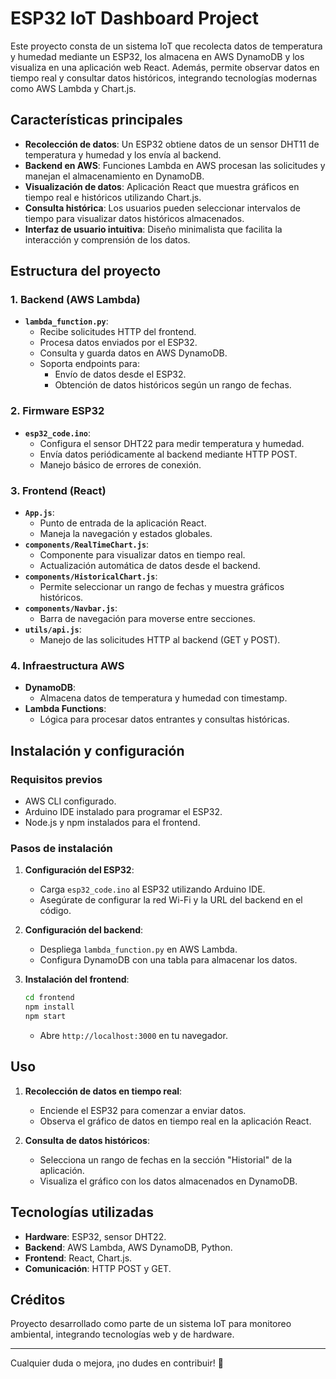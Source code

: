 # ESP32 IoT Dashboard Project

Este proyecto consta de un sistema IoT que recolecta datos de temperatura y humedad mediante un ESP32, los almacena en AWS DynamoDB y los visualiza en una aplicación web React. Además, permite observar datos en tiempo real y consultar datos históricos, integrando tecnologías modernas como AWS Lambda y Chart.js.

## Características principales

- **Recolección de datos**: Un ESP32 obtiene datos de un sensor DHT11 de temperatura y humedad y los envía al backend.
- **Backend en AWS**: Funciones Lambda en AWS procesan las solicitudes y manejan el almacenamiento en DynamoDB.
- **Visualización de datos**: Aplicación React que muestra gráficos en tiempo real e históricos utilizando Chart.js.
- **Consulta histórica**: Los usuarios pueden seleccionar intervalos de tiempo para visualizar datos históricos almacenados.
- **Interfaz de usuario intuitiva**: Diseño minimalista que facilita la interacción y comprensión de los datos.

## Estructura del proyecto

### **1. Backend (AWS Lambda)**
- **`lambda_function.py`**:
  - Recibe solicitudes HTTP del frontend.
  - Procesa datos enviados por el ESP32.
  - Consulta y guarda datos en AWS DynamoDB.
  - Soporta endpoints para:
    - Envío de datos desde el ESP32.
    - Obtención de datos históricos según un rango de fechas.

### **2. Firmware ESP32**
- **`esp32_code.ino`**:
  - Configura el sensor DHT22 para medir temperatura y humedad.
  - Envía datos periódicamente al backend mediante HTTP POST.
  - Manejo básico de errores de conexión.

### **3. Frontend (React)**
- **`App.js`**:
  - Punto de entrada de la aplicación React.
  - Maneja la navegación y estados globales.
- **`components/RealTimeChart.js`**:
  - Componente para visualizar datos en tiempo real.
  - Actualización automática de datos desde el backend.
- **`components/HistoricalChart.js`**:
  - Permite seleccionar un rango de fechas y muestra gráficos históricos.
- **`components/Navbar.js`**:
  - Barra de navegación para moverse entre secciones.
- **`utils/api.js`**:
  - Manejo de las solicitudes HTTP al backend (GET y POST).

### **4. Infraestructura AWS**
- **DynamoDB**:
  - Almacena datos de temperatura y humedad con timestamp.
- **Lambda Functions**:
  - Lógica para procesar datos entrantes y consultas históricas.

## Instalación y configuración

### **Requisitos previos**
- AWS CLI configurado.
- Arduino IDE instalado para programar el ESP32.
- Node.js y npm instalados para el frontend.

### **Pasos de instalación**
1. **Configuración del ESP32**:
   - Carga `esp32_code.ino` al ESP32 utilizando Arduino IDE.
   - Asegúrate de configurar la red Wi-Fi y la URL del backend en el código.

2. **Configuración del backend**:
   - Despliega `lambda_function.py` en AWS Lambda.
   - Configura DynamoDB con una tabla para almacenar los datos.

3. **Instalación del frontend**:
   ```bash
   cd frontend
   npm install
   npm start
   ```
   - Abre `http://localhost:3000` en tu navegador.

## Uso

1. **Recolección de datos en tiempo real**:
   - Enciende el ESP32 para comenzar a enviar datos.
   - Observa el gráfico de datos en tiempo real en la aplicación React.

2. **Consulta de datos históricos**:
   - Selecciona un rango de fechas en la sección "Historial" de la aplicación.
   - Visualiza el gráfico con los datos almacenados en DynamoDB.

## Tecnologías utilizadas

- **Hardware**: ESP32, sensor DHT22.
- **Backend**: AWS Lambda, AWS DynamoDB, Python.
- **Frontend**: React, Chart.js.
- **Comunicación**: HTTP POST y GET.

## Créditos
Proyecto desarrollado como parte de un sistema IoT para monitoreo ambiental, integrando tecnologías web y de hardware.

---
Cualquier duda o mejora, ¡no dudes en contribuir! 🚀

